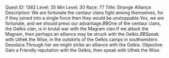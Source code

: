 Quest ID: 1382
Level: 35
Min Level: 30
Race: 77
Title: Strange Alliance
Description: We are fortunate the centaur clans fight among themselves, for if they joined into a single force then they would be unstoppable.Yes, we are fortunate, and we should press our advantage.$B$BOne of the centaur clans, the Gelkis clan, is in brutal war with the Magram clan.If we attack the Magram, then perhaps an alliance may be struck with the Gelkis.$B$BSpeak with Uthek the Wise, in the outskirts of the Gelkis camps in southwestern Desolace.Through her we might strike an alliance with the Gelkis.
Objective: Gain a Friendly reputation with the Gelkis, then speak with Uthek the Wise.
